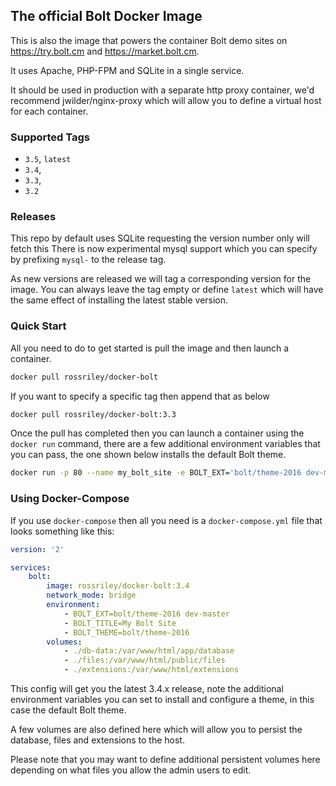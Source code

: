## The official Bolt Docker Image

This is also the image that powers the container Bolt demo sites on https://try.bolt.cm 
and https://market.bolt.cm.

It uses Apache, PHP-FPM and SQLite in a single service.

It should be used in production with a separate http proxy container, we'd recommend
jwilder/nginx-proxy which will allow you to define a virtual host for each container.

### Supported Tags

* `3.5`, `latest`
* `3.4`,
* `3.3`,
* `3.2`


### Releases

This repo by default uses SQLite requesting the version number only will fetch this
There is now experimental mysql support which you can specify by prefixing `mysql-` to
the release tag.

As new versions are released we will tag a corresponding version for the image. You can
always leave the tag empty or define `latest` which will have the same effect of installing
the latest stable version.


### Quick Start

All you need to do to get started is pull the image and then launch a container.

```bash
docker pull rossriley/docker-bolt
```

If you want to specify a specific tag then append that as below

```bash
docker pull rossriley/docker-bolt:3.3
```

Once the pull has completed then you can launch a container using the `docker run` command,
there are a few additional environment variables that you can pass, the one shown below installs
the default Bolt theme.

```bash
docker run -p 80 --name my_bolt_site -e BOLT_EXT='bolt/theme-2016 dev-master' -e BOLT_TITLE='My Bolt Site' -e BOLT_THEME='bolt/theme-2016' -d -t rossriley/docker-bolt
```

### Using Docker-Compose

If you use `docker-compose` then all you need is a `docker-compose.yml` file that looks something 
like this:

```yaml
version: '2'

services:
    bolt:
        image: rossriley/docker-bolt:3.4
        network_mode: bridge
        environment:
            - BOLT_EXT=bolt/theme-2016 dev-master
            - BOLT_TITLE=My Bolt Site
            - BOLT_THEME=bolt/theme-2016
        volumes:
            - ./db-data:/var/www/html/app/database
            - ./files:/var/www/html/public/files
            - ./extensions:/var/www/html/extensions
```

This config will get you the latest 3.4.x release, note the additional environment variables
you can set to install and configure a theme, in this case the default Bolt theme.

A few volumes are also defined here which will allow you to persist the database, files
and extensions to the host.

Please note that you may want to define additional persistent volumes here depending on what
files you allow the admin users to edit.